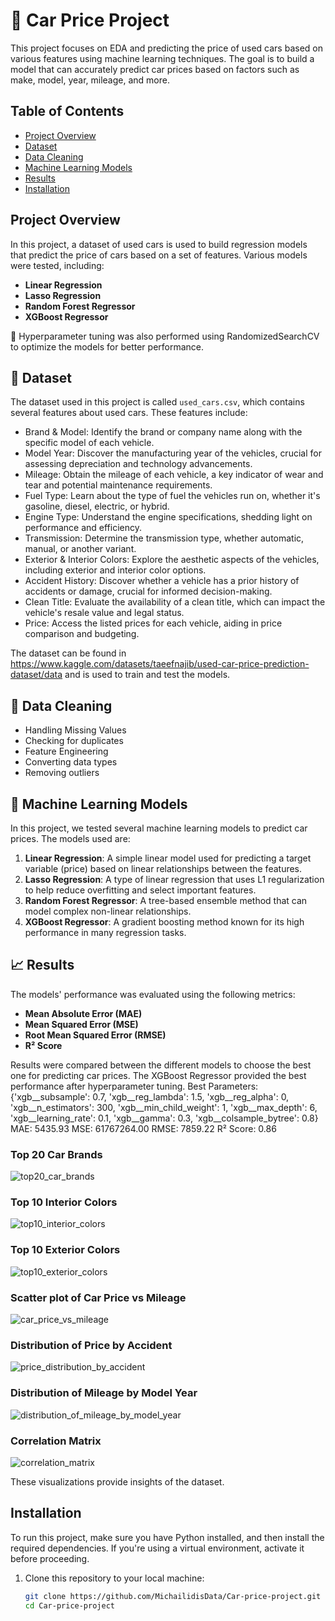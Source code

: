 # 🚗 Car Price Project

This project focuses on EDA and predicting the price of used cars based on various features using machine learning techniques. The goal is to build a model that can accurately predict car prices based on factors such as make, model, year, mileage, and more.

## Table of Contents
- [Project Overview](#project-overview)
- [Dataset](#dataset)
- [Data Cleaning](#data-cleaning)
- [Machine Learning Models](#machine-learning-models)
- [Results](#results)
- [Installation](#installation)



## Project Overview

In this project, a dataset of used cars is used to build regression models that predict the price of cars based on a set of features. Various models were tested, including:
- **Linear Regression**
- **Lasso Regression**
- **Random Forest Regressor**
- **XGBoost Regressor**

📌 Hyperparameter tuning was also performed using RandomizedSearchCV to optimize the models for better performance.

## 📁 Dataset

The dataset used in this project is called `used_cars.csv`, which contains several features about used cars. These features include:
- Brand & Model: Identify the brand or company name along with the specific model of each vehicle.
- Model Year: Discover the manufacturing year of the vehicles, crucial for assessing depreciation and technology advancements.
- Mileage: Obtain the mileage of each vehicle, a key indicator of wear and tear and potential maintenance requirements.
- Fuel Type: Learn about the type of fuel the vehicles run on, whether it's gasoline, diesel, electric, or hybrid.
- Engine Type: Understand the engine specifications, shedding light on performance and efficiency.
- Transmission: Determine the transmission type, whether automatic, manual, or another variant.
- Exterior & Interior Colors: Explore the aesthetic aspects of the vehicles, including exterior and interior color options.
- Accident History: Discover whether a vehicle has a prior history of accidents or damage, crucial for informed decision-making.
- Clean Title: Evaluate the availability of a clean title, which can impact the vehicle's resale value and legal status.
- Price: Access the listed prices for each vehicle, aiding in price comparison and budgeting.

The dataset can be found in https://www.kaggle.com/datasets/taeefnajib/used-car-price-prediction-dataset/data and is used to train and test the models.

## 🧹 Data Cleaning

- Handling Missing Values
- Checking for duplicates
- Feature Engineering
- Converting data types
- Removing outliers

## 🤖 Machine Learning Models

In this project, we tested several machine learning models to predict car prices. The models used are:

1. **Linear Regression**: A simple linear model used for predicting a target variable (price) based on linear relationships between the features.
2. **Lasso Regression**: A type of linear regression that uses L1 regularization to help reduce overfitting and select important features.
3. **Random Forest Regressor**: A tree-based ensemble method that can model complex non-linear relationships.
4. **XGBoost Regressor**: A gradient boosting method known for its high performance in many regression tasks.

## 📈 Results

The models' performance was evaluated using the following metrics:
- **Mean Absolute Error (MAE)**
- **Mean Squared Error (MSE)**
- **Root Mean Squared Error (RMSE)**
- **R² Score**

Results were compared between the different models to choose the best one for predicting car prices. The XGBoost Regressor provided the best performance after hyperparameter tuning.
Best Parameters:  {'xgb__subsample': 0.7, 'xgb__reg_lambda': 1.5, 'xgb__reg_alpha': 0, 'xgb__n_estimators': 300, 'xgb__min_child_weight': 1, 'xgb__max_depth': 6, 'xgb__learning_rate': 0.1, 'xgb__gamma': 0.3, 'xgb__colsample_bytree': 0.8}
MAE: 5435.93
MSE: 61767264.00
RMSE: 7859.22
R² Score: 0.86

### Top 20 Car Brands

![top20_car_brands](https://github.com/user-attachments/assets/0b9f1b6f-3289-4782-9985-e034736b3cd0)

### Top 10 Interior Colors

![top10_interior_colors](https://github.com/user-attachments/assets/4720b5b8-63ed-4610-8e90-add9fd78f53b)

### Top 10 Exterior Colors

![top10_exterior_colors](https://github.com/user-attachments/assets/094c1cf6-9844-4e63-aa6a-58ba6b9baf3b)

### Scatter plot of Car Price vs Mileage

![car_price_vs_mileage](https://github.com/user-attachments/assets/71fae68f-d140-4507-bf40-1e2e60ea6640)

### Distribution of Price by Accident

![price_distribution_by_accident](https://github.com/user-attachments/assets/bcbe3a64-56cc-43dd-9ffe-383078d003fa)

### Distribution of Mileage by Model Year

![distribution_of_mileage_by_model_year](https://github.com/user-attachments/assets/a4de1ca8-9d6c-4fed-8f1a-1d434fbacc2d)

### Correlation Matrix

![correlation_matrix](https://github.com/user-attachments/assets/f15f409c-574a-4b67-8ca9-deb82a92020b)

These visualizations provide insights of the dataset.

## Installation

To run this project, make sure you have Python installed, and then install the required dependencies. If you're using a virtual environment, activate it before proceeding.

1. Clone this repository to your local machine:
   ```bash
   git clone https://github.com/MichailidisData/Car-price-project.git
   cd Car-price-project
